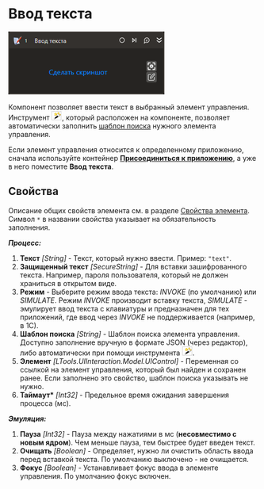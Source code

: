 # Ввод текста

![](../../../.gitbook/assets1/studio-linux-elements-basic/input-text-activity.png)

Компонент позволяет ввести текст в выбранный элемент управления. 
Инструмент ![](<../../../.gitbook/assets/image (794).png>), который расположен на компоненте, позволяет автоматически заполнить [шаблон поиска](https://docs.primo-rpa.ru/primo-rpa/primo-studio/process/searchpatterns) нужного элемента управления.

Если элемент управления относится к определенному приложению, сначала используйте контейнер [**Присоединиться к приложению**](https://docs.primo-rpa.ru/primo-rpa/g_elements/linuks/el-linux-basic/els-desktop/el-desktop-attach), а уже в него поместите **Ввод текста**.

## Свойства
Описание общих свойств элемента см. в разделе [Свойства элемента](https://docs.primo-rpa.ru/primo-rpa/primo-studio/process/elements#svoistva-elementa).\
Символ `*` в названии свойства указывает на обязательность заполнения.

***Процесс:***
1. **Текст** *[String]* - Текст, который нужно ввести. Пример: `"text"`.
1. **Защищенный текст** *[SecureString]* - Для вставки зашифрованного текста. Например, пароля пользователя, который не должен храниться в открытом виде.
1. **Режим** - Выберите режим ввода текста: *INVOKE* (по умолчанию) или *SIMULATE*. Режим *INVOKE* производит вставку текста, *SIMULATE* - эмулирует ввод текста с клавиатуры и предназначен для тех приложений, где ввод через *INVOKE* не поддерживается (например, в 1С).
1. **Шаблон поиска** *[String]* - Шаблон поиска элемента управления. Доступно заполнение вручную в формате JSON (через редактор), либо автоматически при помощи инструмента ![](<../../../.gitbook/assets/image (794).png>).
1. **Элемент** *[LTools.UIInteraction.Model.UIControl]* - Переменная со ссылкой на элемент управления, который был найден и сохранен ранее. Если заполнено это свойство, шаблон поиска указывать не нужно.
1. **Таймаут\*** *[Int32]* - Предельное время ожидания завершения процесса (мс).

***Эмуляция:***
1. **Пауза** *[Int32]* - Пауза между нажатиями в мс (**несовместимо с новым ядром**). Чем меньше пауза, тем быстрее будет введен текст.
1. **Очищать** *[Boolean]* - Определяет, нужно ли очистить область ввода перед вставкой текста. По умолчанию выключено - не очищается.
1. **Фокус** *[Boolean]* - Устанавливает фокус ввода в элементе управления. По умолчанию фокус включен.
